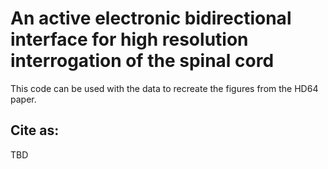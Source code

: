 # An active electronic bidirectional interface for high resolution interrogation of the spinal cord

This code can be used with the data to recreate the figures from the HD64 paper.

## Cite as:
TBD
